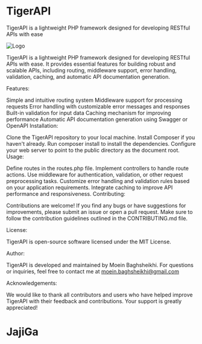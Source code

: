 # TigerAPI
TigerAPI is a lightweight PHP framework designed for developing RESTful APIs with ease


![Logo](https://i.ibb.co/23jcD3h/TigerApi.png)



TigerAPI is a lightweight PHP framework designed for developing RESTful APIs with ease. It provides essential features for building robust and scalable APIs, including routing, middleware support, error handling, validation, caching, and automatic API documentation generation.

Features:

Simple and intuitive routing system
Middleware support for processing requests
Error handling with customizable error messages and responses
Built-in validation for input data
Caching mechanism for improving performance
Automatic API documentation generation using Swagger or OpenAPI
Installation:

Clone the TigerAPI repository to your local machine.
Install Composer if you haven't already.
Run composer install to install the dependencies.
Configure your web server to point to the public directory as the document root.
Usage:

Define routes in the routes.php file.
Implement controllers to handle route actions.
Use middleware for authentication, validation, or other request preprocessing tasks.
Customize error handling and validation rules based on your application requirements.
Integrate caching to improve API performance and responsiveness.
Contributing:

Contributions are welcome! If you find any bugs or have suggestions for improvements, please submit an issue or open a pull request. Make sure to follow the contribution guidelines outlined in the CONTRIBUTING.md file.

License:

TigerAPI is open-source software licensed under the MIT License.

Author:

TigerAPI is developed and maintained by Moein Baghsheikhi. For questions or inquiries, feel free to contact me at moein.baghsheikhi@gmail.com

Acknowledgements:

We would like to thank all contributors and users who have helped improve TigerAPI with their feedback and contributions. Your support is greatly appreciated!

# JajiGa

